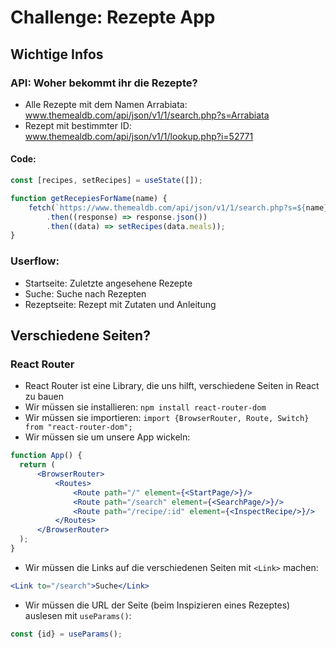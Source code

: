 # Challenge: Rezepte App
## Wichtige Infos
### API: Woher bekommt ihr die Rezepte?
- Alle Rezepte mit dem Namen Arrabiata: www.themealdb.com/api/json/v1/1/search.php?s=Arrabiata
- Rezept mit bestimmter ID: www.themealdb.com/api/json/v1/1/lookup.php?i=52771

#### Code:
```js
const [recipes, setRecipes] = useState([]);

function getRecepiesForName(name) {
    fetch(`https://www.themealdb.com/api/json/v1/1/search.php?s=${name}`)
        .then((response) => response.json())
        .then((data) => setRecipes(data.meals));
}
```

### Userflow:
- Startseite: Zuletzte angesehene Rezepte
- Suche: Suche nach Rezepten
- Rezeptseite: Rezept mit Zutaten und Anleitung

## Verschiedene Seiten?
### React Router
- React Router ist eine Library, die uns hilft, verschiedene Seiten in React zu bauen
- Wir müssen sie installieren: `npm install react-router-dom`
- Wir müssen sie importieren: `import {BrowserRouter, Route, Switch} from "react-router-dom";`
- Wir müssen sie um unsere App wickeln:
```jsx
function App() {
  return (
      <BrowserRouter>
          <Routes>
              <Route path="/" element={<StartPage/>}/>
              <Route path="/search" element={<SearchPage/>}/>
              <Route path="/recipe/:id" element={<InspectRecipe/>}/>
          </Routes>
      </BrowserRouter>
  );
}
```
- Wir müssen die Links auf die verschiedenen Seiten mit `<Link>` machen:
```jsx
<Link to="/search">Suche</Link>
```
- Wir müssen die URL der Seite (beim Inspizieren eines Rezeptes) auslesen mit `useParams()`:
```jsx
const {id} = useParams();
```
